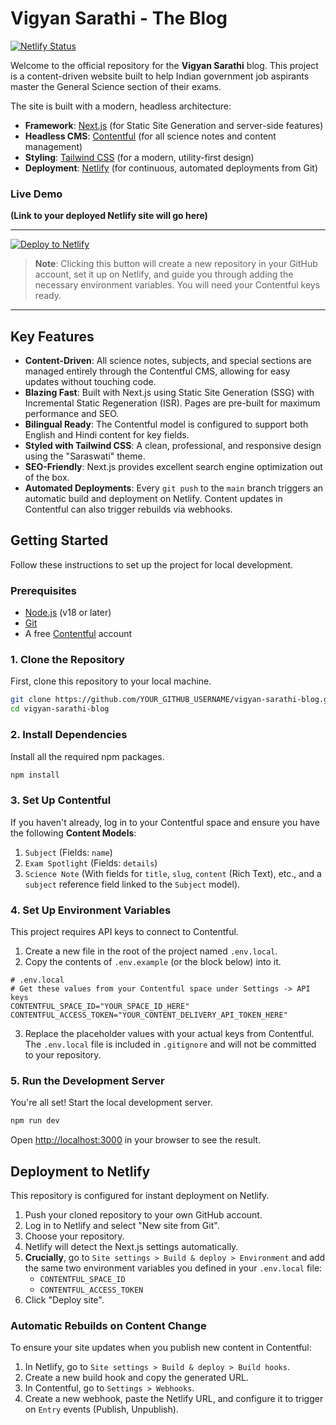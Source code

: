 # Vigyan Sarathi - The Blog

[![Netlify Status](https://api.netlify.com/api/v1/badges/YOUR_NETLIFY_BADGE_ID/deploy-status)](https://app.netlify.com/sites/YOUR_NETLIFY_SITE_NAME/deploys)

Welcome to the official repository for the **Vigyan Sarathi** blog. This project is a content-driven website built to help Indian government job aspirants master the General Science section of their exams.

The site is built with a modern, headless architecture:

*   **Framework**: [Next.js](https://nextjs.org/) (for Static Site Generation and server-side features)
*   **Headless CMS**: [Contentful](https://www.contentful.com/) (for all science notes and content management)
*   **Styling**: [Tailwind CSS](https://tailwindcss.com/) (for a modern, utility-first design)
*   **Deployment**: [Netlify](https://www.netlify.com/) (for continuous, automated deployments from Git)

### Live Demo

**(Link to your deployed Netlify site will go here)**

---

[![Deploy to Netlify](https://www.netlify.com/img/deploy/button.svg)](https://app.netlify.com/start/deploy?repository=https://github.com/YOUR_GITHUB_USERNAME/vigyan-sarathi-blog)

> **Note**: Clicking this button will create a new repository in your GitHub account, set it up on Netlify, and guide you through adding the necessary environment variables. You will need your Contentful keys ready.

---

## Key Features

*   **Content-Driven**: All science notes, subjects, and special sections are managed entirely through the Contentful CMS, allowing for easy updates without touching code.
*   **Blazing Fast**: Built with Next.js using Static Site Generation (SSG) with Incremental Static Regeneration (ISR). Pages are pre-built for maximum performance and SEO.
*   **Bilingual Ready**: The Contentful model is configured to support both English and Hindi content for key fields.
*   **Styled with Tailwind CSS**: A clean, professional, and responsive design using the "Saraswati" theme.
*   **SEO-Friendly**: Next.js provides excellent search engine optimization out of the box.
*   **Automated Deployments**: Every `git push` to the `main` branch triggers an automatic build and deployment on Netlify. Content updates in Contentful can also trigger rebuilds via webhooks.

## Getting Started

Follow these instructions to set up the project for local development.

### Prerequisites

*   [Node.js](https://nodejs.org/) (v18 or later)
*   [Git](https://git-scm.com/)
*   A free [Contentful](https://www.contentful.com/get-started/) account

### 1. Clone the Repository

First, clone this repository to your local machine.

```bash
git clone https://github.com/YOUR_GITHUB_USERNAME/vigyan-sarathi-blog.git
cd vigyan-sarathi-blog
```

### 2. Install Dependencies

Install all the required npm packages.

```bash
npm install
```

### 3. Set Up Contentful

If you haven't already, log in to your Contentful space and ensure you have the following **Content Models**:
1.  `Subject` (Fields: `name`)
2.  `Exam Spotlight` (Fields: `details`)
3.  `Science Note` (With fields for `title`, `slug`, `content` (Rich Text), etc., and a `subject` reference field linked to the `Subject` model).

### 4. Set Up Environment Variables

This project requires API keys to connect to Contentful.

1.  Create a new file in the root of the project named `.env.local`.
2.  Copy the contents of `.env.example` (or the block below) into it.

```env
# .env.local
# Get these values from your Contentful space under Settings -> API keys
CONTENTFUL_SPACE_ID="YOUR_SPACE_ID_HERE"
CONTENTFUL_ACCESS_TOKEN="YOUR_CONTENT_DELIVERY_API_TOKEN_HERE"
```
3.  Replace the placeholder values with your actual keys from Contentful. The `.env.local` file is included in `.gitignore` and will not be committed to your repository.

### 5. Run the Development Server

You're all set! Start the local development server.

```bash
npm run dev
```

Open [http://localhost:3000](http://localhost:3000) in your browser to see the result.

## Deployment to Netlify

This repository is configured for instant deployment on Netlify.

1.  Push your cloned repository to your own GitHub account.
2.  Log in to Netlify and select "New site from Git".
3.  Choose your repository.
4.  Netlify will detect the Next.js settings automatically.
5.  **Crucially**, go to `Site settings > Build & deploy > Environment` and add the same two environment variables you defined in your `.env.local` file:
    *   `CONTENTFUL_SPACE_ID`
    *   `CONTENTFUL_ACCESS_TOKEN`
6.  Click "Deploy site".

### Automatic Rebuilds on Content Change

To ensure your site updates when you publish new content in Contentful:
1.  In Netlify, go to `Site settings > Build & deploy > Build hooks`.
2.  Create a new build hook and copy the generated URL.
3.  In Contentful, go to `Settings > Webhooks`.
4.  Create a new webhook, paste the Netlify URL, and configure it to trigger on `Entry` events (Publish, Unpublish).
